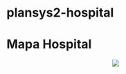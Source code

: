# plansys2-hospital

# Mapa Hospital 

<p align="center">
  <img src="file:///home/bvillalb/plansys2_ws/src/plansys2-hospital-k-bots/locations_distribution.png![image](https://user images.githubusercontent.com/73492480/164991915-9dbdb4b3-5f34-44a8-9877-9e2f2743ca95.png)"> 
</p align>

